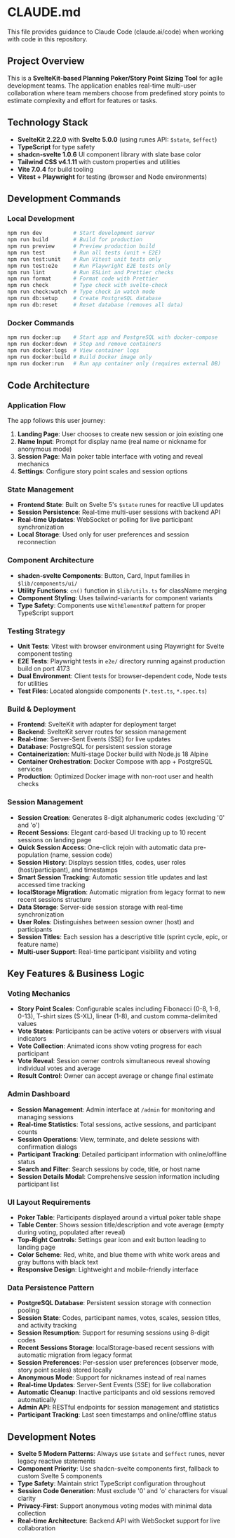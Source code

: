# CLAUDE.md

This file provides guidance to Claude Code (claude.ai/code) when working with code in this repository.

## Project Overview

This is a **SvelteKit-based Planning Poker/Story Point Sizing Tool** for agile development teams. The application enables real-time multi-user collaboration where team members choose from predefined story points to estimate complexity and effort for features or tasks.

## Technology Stack

- **SvelteKit 2.22.0** with **Svelte 5.0.0** (using runes API: `$state`, `$effect`)
- **TypeScript** for type safety
- **shadcn-svelte 1.0.6** UI component library with slate base color
- **Tailwind CSS v4.1.11** with custom properties and utilities
- **Vite 7.0.4** for build tooling
- **Vitest + Playwright** for testing (browser and Node environments)

## Development Commands

### Local Development
```bash
npm run dev          # Start development server
npm run build        # Build for production
npm run preview      # Preview production build
npm run test         # Run all tests (unit + E2E)
npm run test:unit    # Run Vitest unit tests only
npm run test:e2e     # Run Playwright E2E tests only
npm run lint         # Run ESLint and Prettier checks
npm run format       # Format code with Prettier
npm run check        # Type check with svelte-check
npm run check:watch  # Type check in watch mode
npm run db:setup     # Create PostgreSQL database
npm run db:reset     # Reset database (removes all data)
```

### Docker Commands
```bash
npm run docker:up    # Start app and PostgreSQL with docker-compose
npm run docker:down  # Stop and remove containers
npm run docker:logs  # View container logs
npm run docker:build # Build Docker image only
npm run docker:run   # Run app container only (requires external DB)
```

## Code Architecture

### Application Flow

The app follows this user journey:

1. **Landing Page**: User chooses to create new session or join existing one
2. **Name Input**: Prompt for display name (real name or nickname for anonymous mode)
3. **Session Page**: Main poker table interface with voting and reveal mechanics
4. **Settings**: Configure story point scales and session options

### State Management

- **Frontend State**: Built on Svelte 5's `$state` runes for reactive UI updates
- **Session Persistence**: Real-time multi-user sessions with backend API
- **Real-time Updates**: WebSocket or polling for live participant synchronization
- **Local Storage**: Used only for user preferences and session reconnection

### Component Architecture

- **shadcn-svelte Components**: Button, Card, Input families in `$lib/components/ui/`
- **Utility Functions**: `cn()` function in `$lib/utils.ts` for className merging
- **Component Styling**: Uses tailwind-variants for component variants
- **Type Safety**: Components use `WithElementRef` pattern for proper TypeScript support

### Testing Strategy

- **Unit Tests**: Vitest with browser environment using Playwright for Svelte component testing
- **E2E Tests**: Playwright tests in `e2e/` directory running against production build on port 4173
- **Dual Environment**: Client tests for browser-dependent code, Node tests for utilities
- **Test Files**: Located alongside components (`*.test.ts`, `*.spec.ts`)

### Build & Deployment

- **Frontend**: SvelteKit with adapter for deployment target
- **Backend**: SvelteKit server routes for session management
- **Real-time**: Server-Sent Events (SSE) for live updates
- **Database**: PostgreSQL for persistent session storage
- **Containerization**: Multi-stage Docker build with Node.js 18 Alpine
- **Container Orchestration**: Docker Compose with app + PostgreSQL services
- **Production**: Optimized Docker image with non-root user and health checks

### Session Management

- **Session Creation**: Generates 8-digit alphanumeric codes (excluding '0' and 'o')
- **Recent Sessions**: Elegant card-based UI tracking up to 10 recent sessions on landing page
- **Quick Session Access**: One-click rejoin with automatic data pre-population (name, session code)
- **Session History**: Displays session titles, codes, user roles (host/participant), and timestamps
- **Smart Session Tracking**: Automatic session title updates and last accessed time tracking
- **localStorage Migration**: Automatic migration from legacy format to new recent sessions structure
- **Data Storage**: Server-side session storage with real-time synchronization
- **User Roles**: Distinguishes between session owner (host) and participants
- **Session Titles**: Each session has a descriptive title (sprint cycle, epic, or feature name)
- **Multi-user Support**: Real-time participant visibility and voting

## Key Features & Business Logic

### Voting Mechanics

- **Story Point Scales**: Configurable scales including Fibonacci (0-8, 1-8, 0-13), T-shirt sizes (S-XL), linear (1-8), and custom comma-delimited values
- **Vote States**: Participants can be active voters or observers with visual indicators
- **Vote Collection**: Animated icons show voting progress for each participant
- **Vote Reveal**: Session owner controls simultaneous reveal showing individual votes and average
- **Result Control**: Owner can accept average or change final estimate

### Admin Dashboard

- **Session Management**: Admin interface at `/admin` for monitoring and managing sessions
- **Real-time Statistics**: Total sessions, active sessions, and participant counts
- **Session Operations**: View, terminate, and delete sessions with confirmation dialogs
- **Participant Tracking**: Detailed participant information with online/offline status
- **Search and Filter**: Search sessions by code, title, or host name
- **Session Details Modal**: Comprehensive session information including participant list

### UI Layout Requirements

- **Poker Table**: Participants displayed around a virtual poker table shape
- **Table Center**: Shows session title/description and vote average (empty during voting, populated after reveal)
- **Top-Right Controls**: Settings gear icon and exit button leading to landing page
- **Color Scheme**: Red, white, and blue theme with white work areas and gray buttons with black text
- **Responsive Design**: Lightweight and mobile-friendly interface

### Data Persistence Pattern

- **PostgreSQL Database**: Persistent session storage with connection pooling
- **Session State**: Codes, participant names, votes, scales, session titles, and activity tracking
- **Session Resumption**: Support for resuming sessions using 8-digit codes
- **Recent Sessions Storage**: localStorage-based recent sessions with automatic migration from legacy format
- **Session Preferences**: Per-session user preferences (observer mode, story point scales) stored locally
- **Anonymous Mode**: Support for nicknames instead of real names
- **Real-time Updates**: Server-Sent Events (SSE) for live collaboration
- **Automatic Cleanup**: Inactive participants and old sessions removed automatically
- **Admin API**: RESTful endpoints for session management and statistics
- **Participant Tracking**: Last seen timestamps and online/offline status

## Development Notes

- **Svelte 5 Modern Patterns**: Always use `$state` and `$effect` runes, never legacy reactive statements
- **Component Priority**: Use shadcn-svelte components first, fallback to custom Svelte 5 components
- **Type Safety**: Maintain strict TypeScript configuration throughout
- **Session Code Generation**: Must exclude '0' and 'o' characters for visual clarity
- **Privacy-First**: Support anonymous voting modes with minimal data collection
- **Real-time Architecture**: Backend API with WebSocket support for live collaboration